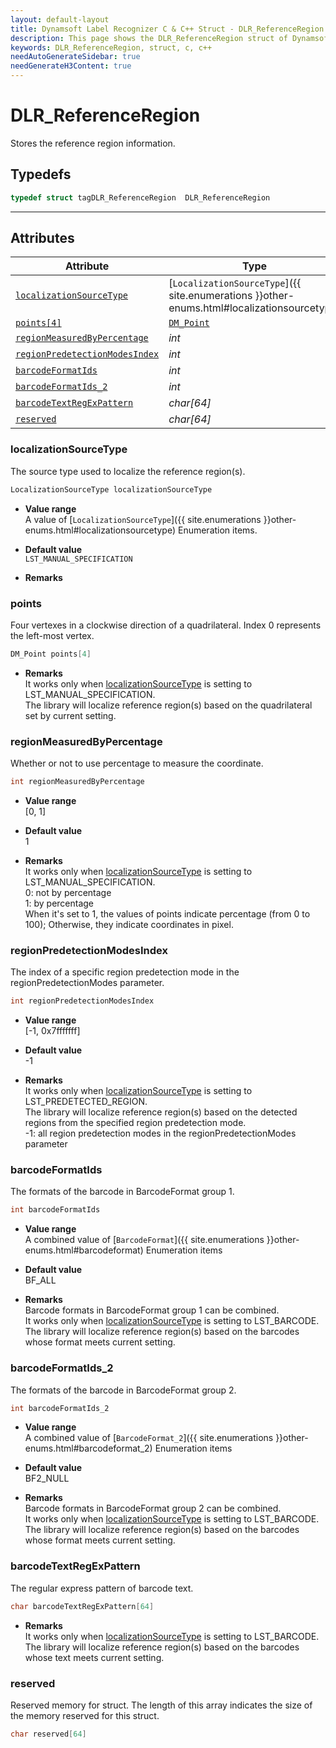 ```yaml
---
layout: default-layout
title: Dynamsoft Label Recognizer C & C++ Struct - DLR_ReferenceRegion
description: This page shows the DLR_ReferenceRegion struct of Dynamsoft Label Recognizer for C & C++ Language.
keywords: DLR_ReferenceRegion, struct, c, c++
needAutoGenerateSidebar: true
needGenerateH3Content: true
---
```



# DLR_ReferenceRegion
Stores the reference region information.  

## Typedefs

```cpp
typedef struct tagDLR_ReferenceRegion  DLR_ReferenceRegion 
```  
  
---
  

## Attributes
  
| Attribute | Type |
|---------- | ---- |
| [`localizationSourceType`](#localizationsourcetype) | [`LocalizationSourceType`]({{ site.enumerations }}other-enums.html#localizationsourcetype) |
| [`points[4]`](#points) | [`DM_Point`](point.md) |
| [`regionMeasuredByPercentage`](#regionmeasuredbypercentage) | *int* |
| [`regionPredetectionModesIndex`](#regionpredetectionmodesindex) | *int* |
| [`barcodeFormatIds`](#barcodeformatids) | *int* |
| [`barcodeFormatIds_2`](#barcodeformatids_2) | *int* |
| [`barcodeTextRegExPattern`](#barcodetextregexpattern) | *char\[64\]* |
| [`reserved`](#reserved) | *char\[64\]* |

### localizationSourceType
The source type used to localize the reference region(s).
```cpp
LocalizationSourceType localizationSourceType
```
- **Value range**   
    A value of [`LocalizationSourceType`]({{ site.enumerations }}other-enums.html#localizationsourcetype) Enumeration items.
      
- **Default value**   
    `LST_MANUAL_SPECIFICATION`
    
- **Remarks**  
    

### points
Four vertexes in a clockwise direction of a quadrilateral. Index 0 represents the left-most vertex. 
```cpp
DM_Point points[4]
```
- **Remarks**   
    It works only when [localizationSourceType](#localizationsourcetype) is setting to LST_MANUAL_SPECIFICATION.<br>
    The library will localize reference region(s) based on the quadrilateral set by current setting.<br>

### regionMeasuredByPercentage
Whether or not to use percentage to measure the coordinate.
```cpp
int regionMeasuredByPercentage
```
- **Value range**   
    [0, 1]
      
- **Default value**   
    1
    
- **Remarks**   
    It works only when [localizationSourceType](#localizationsourcetype) is setting to LST_MANUAL_SPECIFICATION.<br>
    0: not by percentage<br>
    1: by percentage<br>
    When it's set to 1, the values of points indicate percentage (from 0 to 100); Otherwise, they indicate coordinates in pixel.  


### regionPredetectionModesIndex
The index of a specific region predetection mode in the regionPredetectionModes parameter.
```cpp
int regionPredetectionModesIndex
```
- **Value range**   
    [-1, 0x7fffffff]
      
- **Default value**   
    -1
    
- **Remarks**   
    It works only when [localizationSourceType](#localizationsourcetype) is setting to LST_PREDETECTED_REGION.<br>
    The library will localize reference region(s) based on the detected regions from the specified region predetection mode.<br>
    -1: all region predetection modes in the regionPredetectionModes parameter
    

### barcodeFormatIds
The formats of the barcode in BarcodeFormat group 1.
```cpp
int barcodeFormatIds
```
- **Value range**   
    A combined value of [`BarcodeFormat`]({{ site.enumerations }}other-enums.html#barcodeformat) Enumeration items
      
- **Default value**   
    BF_ALL
    
- **Remarks**   
    Barcode formats in BarcodeFormat group 1 can be combined.<br>
    It works only when [localizationSourceType](#localizationsourcetype) is setting to LST_BARCODE.<br>
    The library will localize reference region(s) based on the barcodes whose format meets current setting.  
    

### barcodeFormatIds_2
The formats of the barcode in BarcodeFormat group 2.
```cpp
int barcodeFormatIds_2
```
- **Value range**   
    A combined value of [`BarcodeFormat_2`]({{ site.enumerations }}other-enums.html#barcodeformat_2) Enumeration items
      
- **Default value**   
    BF2_NULL
    
- **Remarks**   
    Barcode formats in BarcodeFormat group 2 can be combined.<br>
    It works only when [localizationSourceType](#localizationsourcetype) is setting to LST_BARCODE.<br>
    The library will localize reference region(s) based on the barcodes whose format meets current setting.
    
### barcodeTextRegExPattern
The regular express pattern of barcode text.
```cpp
char barcodeTextRegExPattern[64]
```

- **Remarks**   
    It works only when [localizationSourceType](#localizationsourcetype) is setting to LST_BARCODE.<br>
    The library will localize reference region(s) based on the barcodes whose text meets current setting.


### reserved
Reserved memory for struct. The length of this array indicates the size of the memory reserved for this struct.
```cpp
char reserved[64]
```
